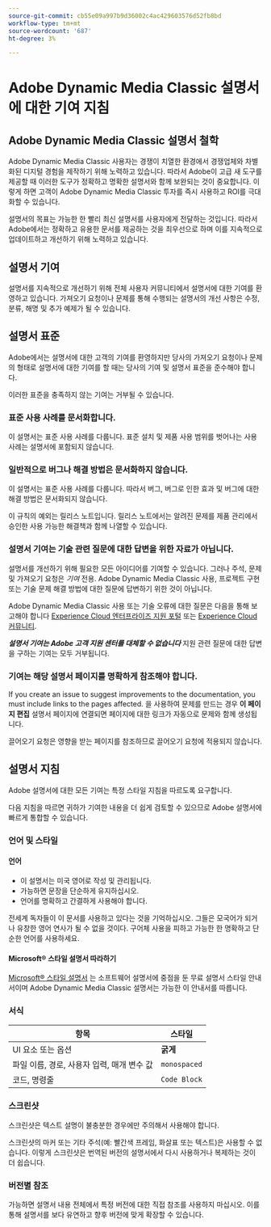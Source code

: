 ```yaml
---
source-git-commit: cb55e09a997b9d36002c4ac429603576d52fb8bd
workflow-type: tm+mt
source-wordcount: '687'
ht-degree: 3%

---
```

# Adobe Dynamic Media Classic 설명서에 대한 기여 지침

## Adobe Dynamic Media Classic 설명서 철학

Adobe Dynamic Media Classic 사용자는 경쟁이 치열한 환경에서 경쟁업체와 차별화된 디지털 경험을 제작하기 위해 노력하고 있습니다. 따라서 Adobe이 고급 새 도구를 제공할 때 이러한 도구가 정확하고 명확한 설명서와 함께 보완되는 것이 중요합니다. 이렇게 하면 고객이 Adobe Dynamic Media Classic 투자를 즉시 사용하고 ROI를 극대화할 수 있습니다.

설명서의 목표는 가능한 한 빨리 최신 설명서를 사용자에게 전달하는 것입니다. 따라서 Adobe에서는 정확하고 유용한 문서를 제공하는 것을 최우선으로 하며 이를 지속적으로 업데이트하고 개선하기 위해 노력하고 있습니다.

## 설명서 기여

설명서를 지속적으로 개선하기 위해 전체 사용자 커뮤니티에서 설명서에 대한 기여를 환영하고 있습니다. 가져오기 요청이나 문제를 통해 수행되는 설명서의 개선 사항은 수정, 분류, 해명 및 추가 예제가 될 수 있습니다.

## 설명서 표준

Adobe에서는 설명서에 대한 고객의 기여를 환영하지만 당사의 가져오기 요청이나 문제의 형태로 설명서에 대한 기여를 할 때는 당사의 기여 및 설명서 표준을 준수해야 합니다.

이러한 표준을 충족하지 않는 기여는 거부될 수 있습니다.

### 표준 사용 사례를 문서화합니다.

이 설명서는 표준 사용 사례를 다룹니다. 표준 설치 및 제품 사용 범위를 벗어나는 사용 사례는 설명서에 포함되지 않습니다.

### 일반적으로 버그나 해결 방법은 문서화하지 않습니다.

이 설명서는 표준 사용 사례를 다룹니다. 따라서 버그, 버그로 인한 효과 및 버그에 대한 해결 방법은 문서화되지 않습니다.

이 규칙의 예외는 릴리스 노트입니다. 릴리스 노트에서는 알려진 문제를 제품 관리에서 승인한 사용 가능한 해결책과 함께 나열할 수 있습니다.

### 설명서 기여는 기술 관련 질문에 대한 답변을 위한 자료가 아닙니다.

설명서를 개선하기 위해 필요한 모든 아이디어를 기여할 수 있습니다. 그러나 주석, 문제 및 가져오기 요청은 *기여* 전용. Adobe Dynamic Media Classic 사용, 프로젝트 구현 또는 기술 문제 해결 방법에 대한 질문에 답변하기 위한 것이 아닙니다.

Adobe Dynamic Media Classic 사용 또는 기술 오류에 대한 질문은 다음을 통해 보고해야 합니다 [Experience Cloud 엔터프라이즈 지원 포털](https://experienceleague.adobe.com/?support-solution=General&amp;support-tab=home#support) 또는 [Experience Cloud 커뮤니티](https://experienceleaguecommunities.adobe.com/t5/adobe-experience-manager/ct-p/adobe-experience-manager-community).

***설명서 기여는 Adobe 고객 지원 센터를 대체할 수 없습니다*** 지원 관련 질문에 대한 답변을 구하는 기여는 모두 거부됩니다.

### 기여는 해당 설명서 페이지를 명확하게 참조해야 합니다.

If you create an issue to suggest improvements to the documentation, you must include links to the pages affected. 을 사용하여 문제를 만드는 경우 **이 페이지 편집** 설명서 페이지에 연결되면 페이지에 대한 링크가 자동으로 문제와 함께 생성됩니다.

끌어오기 요청은 영향을 받는 페이지를 참조하므로 끌어오기 요청에 적용되지 않습니다.

## 설명서 지침

Adobe 설명서에 대한 모든 기여는 특정 스타일 지침을 따르도록 요구합니다.

다음 지침을 따르면 귀하가 기여한 내용을 더 쉽게 검토할 수 있으므로 Adobe 설명서에 빠르게 통합할 수 있습니다.

### 언어 및 스타일

#### 언어

* 이 설명서는 미국 영어로 작성 및 관리됩니다.
* 가능하면 문장을 단순하게 유지하십시오.
* 언어를 명확하고 간결하게 사용해야 합니다.

전세계 독자들이 이 문서를 사용하고 있다는 것을 기억하십시오. 그들은 모국어가 되거나 유창한 영어 연사가 될 수 없을 것이다. 구어체 사용을 피하고 가능한 한 명확하고 단순한 언어를 사용하세요.

#### Microsoft® 스타일 설명서 따라하기

[Microsoft® 스타일 설명서](https://docs.microsoft.com/en-us/style-guide/welcome/) 는 소프트웨어 설명서에 중점을 둔 무료 설명서 스타일 안내서이며 Adobe Dynamic Media Classic 설명서는 가능한 이 안내서를 따릅니다.

### 서식

| 항목 | 스타일 |
|---|---|
| UI 요소 또는 옵션 | **굵게** |
| 파일 이름, 경로, 사용자 입력, 매개 변수 값 | `monospaced` |
| 코드, 명령줄 | ```Code Block``` |

### 스크린샷

스크린샷은 텍스트 설명이 불충분한 경우에만 주의해서 사용해야 합니다.

스크린샷의 마커 또는 기타 주석(예: 빨간색 프레임, 화살표 또는 텍스트)은 사용할 수 없습니다. 이렇게 스크린샷은 번역된 버전의 설명서에서 다시 사용하거나 복제하는 것이 더 쉽습니다.

### 버전별 참조

가능하면 설명서 내용 전체에서 특정 버전에 대한 직접 참조를 사용하지 마십시오. 이를 통해 설명서를 보다 유연하고 향후 버전에 맞게 확장할 수 있습니다.
